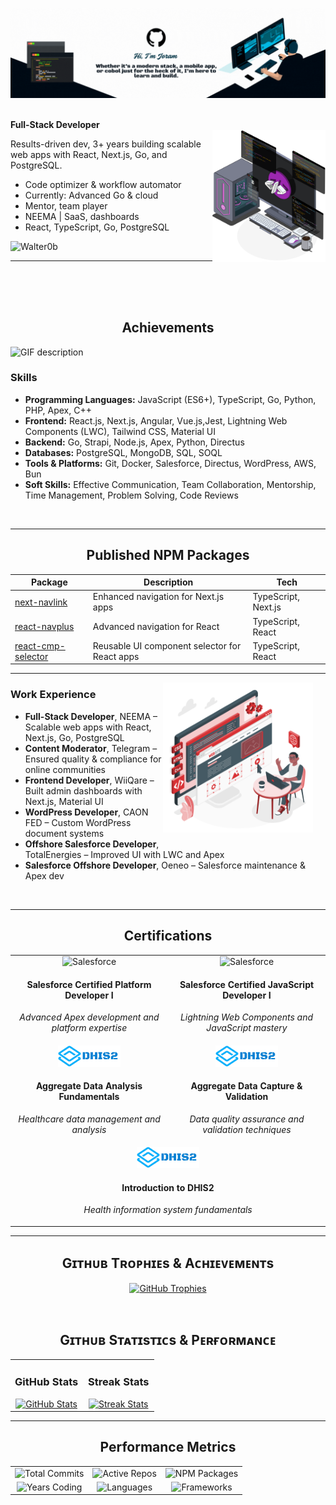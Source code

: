

![Walter0b Banner](./assets/Banner.gif)

<br>
<b> Full-Stack Developer</b> 

<div>
  <img align="right" width="36%" src="./assets/Computer%20with%20terminal.svg" alt="Developer at work">
</div>

<p>
Results-driven dev, 3+ years building scalable web apps with React, Next.js, Go, and PostgreSQL.
</p>

- Code optimizer & workflow automator
- Currently: Advanced Go & cloud
- Mentor, team player
- NEEMA | SaaS, dashboards
- React, TypeScript, Go, PostgreSQL

<p>
  <img src="https://komarev.com/ghpvc/?username=Walter0b&label=Profile%20views&color=770677&style=for-the-badge&logo=star" alt="Walter0b" />
</p>

---

<br>
<br>
<br>

<h2 align="center">Achievements</h2> 
<picture>
  <source media="(prefers-color-scheme: dark)" srcset="./assets/Skills_Animation_Dark.gif">
  <source media="(prefers-color-scheme: light)" srcset="./assets/Skills_Animation_White.gif">
  <img align="left" alt="GIF description" src="./assets/Skills_Animation_White.gif">
</picture>
<br />

<h3 align="left">Skills</h3>
<ul>
  <li><b>Programming Languages:</b> JavaScript (ES6+), TypeScript, Go, Python, PHP, Apex, C++</li>
  <li><b>Frontend:</b> React.js, Next.js, Angular, Vue.js,Jest, Lightning Web Components (LWC), Tailwind CSS, Material UI</li>
  <li><b>Backend:</b> Go, Strapi, Node.js, Apex, Python, Directus</li>
  <li><b>Databases:</b> PostgreSQL, MongoDB, SQL, SOQL</li>
  <li><b>Tools & Platforms:</b> Git, Docker, Salesforce, Directus, WordPress, AWS, Bun</li>
  <li><b>Soft Skills:</b> Effective Communication, Team Collaboration, Mentorship, Time Management, Problem Solving, Code Reviews</li>
</ul>

<br clear="left" />

---

<h2 align="center">Published NPM Packages</h2>
<div align="center">

| Package                                                                | Description                                   | Tech                |
| ---------------------------------------------------------------------- | --------------------------------------------- | ------------------- |
| [next-navlink](https://www.npmjs.com/package/next-navlink)             | Enhanced navigation for Next.js apps          | TypeScript, Next.js |
| [react-navplus](https://www.npmjs.com/package/react-navplus)           | Advanced navigation for React                 | TypeScript, React   |
| [react-cmp-selector](https://www.npmjs.com/package/react-cmp-selector) | Reusable UI component selector for React apps | TypeScript, React   |

</div>

---

<img align="right" src="./assets/web-application.png" width="240" alt="Work Experience" style="margin-right:20px; margin-bottom:12px;"/>
<h3>Work Experience</h3>
<ul>
  <li><b>Full-Stack Developer</b>, NEEMA – Scalable web apps with React, Next.js, Go, PostgreSQL</li>
  <li><b>Content Moderator</b>, Telegram – Ensured quality & compliance for online communities</li>
  <li><b>Frontend Developer</b>, WiiQare – Built admin dashboards with Next.js, Material UI</li>
  <li><b>WordPress Developer</b>, CAON FED – Custom WordPress document systems</li>
  <li><b>Offshore Salesforce Developer</b>, TotalEnergies – Improved UI with LWC and Apex</li>
  <li><b>Salesforce Offshore Developer</b>, Oeneo – Salesforce maintenance & Apex dev</li>
</ul>
<br clear="right"/>

---

<h2 align="center">Certifications</h2>
<div align="center">
<table width="100%">
  <tr>
    <td width="50%" align="center">
      <img src="https://upload.wikimedia.org/wikipedia/commons/f/f9/Salesforce.com_logo.svg" width="60" height="40" alt="Salesforce">
      <h4>Salesforce Certified Platform Developer I</h4>
      <p><em>Advanced Apex development and platform expertise</em></p>
    </td>
    <td width="50%" align="center">
      <img src="https://upload.wikimedia.org/wikipedia/commons/f/f9/Salesforce.com_logo.svg" width="60" height="40" alt="Salesforce">
      <h4>Salesforce Certified JavaScript Developer I</h4>
      <p><em>Lightning Web Components and JavaScript mastery</em></p>
    </td>
  </tr>
  <tr>
    <td width="50%" align="center">
      <img src="./assets/DHIS2_logo.png" width="100" height="34" alt="DHIS2">
      <h4>Aggregate Data Analysis Fundamentals</h4>
      <p><em>Healthcare data management and analysis</em></p>
    </td>
    <td width="50%" align="center">
      <img src="./assets/DHIS2_logo.png" width="100" height="34" alt="DHIS2">
      <h4>Aggregate Data Capture & Validation</h4>
      <p><em>Data quality assurance and validation techniques</em></p>
    </td>
  </tr>
  <tr>
    <td colspan="2" align="center">
      <img src="./assets/DHIS2_logo.png" width="100" height="34" alt="DHIS2">
      <h4>Introduction to DHIS2</h4>
      <p><em>Health information system fundamentals</em></p>
    </td>
  </tr>
</table>
</div>

---

<!--Trophies Section-->
<h2 align="center"> Gɪᴛʜᴜʙ Tʀᴏᴘʜɪᴇs & Aᴄʜɪᴇᴠᴇᴍᴇɴᴛs</h2>
<p align="center">
  <a href="https://github.com/Walter0b">
    <picture>
      <source media="(prefers-color-scheme: dark)" srcset="https://github-profile-trophy.vercel.app/?username=Walter0b&no-bg=true&row=2&column=6&margin-w=20&margin-h=20&theme=monokai">
      <source media="(prefers-color-scheme: light)" srcset="https://github-profile-trophy.vercel.app/?username=Walter0b&no-bg=true&row=2&column=6&margin-w=20&margin-h=20">
      <img alt="GitHub Trophies" src="https://github-profile-trophy.vercel.app/?username=Walter0b&no-bg=true&no-frame=true&row=2&column=6&margin-w=20&margin-h=20&theme=monokai">
    </picture>
  </a>
</p>
<br />

<!--Github stats Table-->
<h2 align="center"> Gɪᴛʜᴜʙ Sᴛᴀᴛɪsᴛɪᴄs & Pᴇʀғᴏʀᴍᴀɴᴄᴇ </h2>

<table width="100%">
  <tr>
    <td width="50%" valign="top">
      <h3 align="center"><strong>GitHub Stats</strong></h3>
      <div align="center">
        <a href="https://github.com/Walter0b">
          <img src="https://github-readme-stats.vercel.app/api?username=Walter0b&count_private=true&show_icons=true&theme=nightowl&bg_color=0,000000,441350&title_color=c56a90&text_color=ffffff&hide=prs,issues,contribs&border_radius=15" alt="GitHub Stats" />
        </a>
      </div>
    </td>
    <td width="50%" valign="top">
      <h3 align="center"><strong>Streak Stats</strong></h3>
      <div align="center">
        <a href="https://github.com/Walter0b">
          <img src="https://streak-stats.demolab.com?user=Walter0b&theme=nightowl&background=0,000000,441350&fire=ffeb95&ring=ffeb95&sideNums=ffffff&sideLabels=ffffff&dates=c56a90&currStreakNum=ffffff&border_radius=15&mode=weekly" alt="Streak Stats" />
        </a>
      </div>
    </td>
  </tr>
</table>


---
<!-- Performance Metrics -->
<h2 align="center">Performance Metrics</h2>
<div align="center">
  <table>
    <tr>
      <td align="center"><img src="https://img.shields.io/badge/Total%20Commits-1000%2B-blue?style=for-the-badge&logo=git&logoColor=white" alt="Total Commits"></td>
      <td align="center"><img src="https://img.shields.io/badge/Active%20Repos-25%2B-green?style=for-the-badge&logo=github&logoColor=white" alt="Active Repos"></td>
      <td align="center"><img src="https://img.shields.io/badge/NPM%20Packages-3-red?style=for-the-badge&logo=npm&logoColor=white" alt="NPM Packages"></td>
    </tr>
    <tr>
      <td align="center"><img src="https://img.shields.io/badge/Years%20Coding-3%2B-purple?style=for-the-badge" alt="Years Coding"></td>
      <td align="center"><img src="https://img.shields.io/badge/Languages-10%2B-orange?style=for-the-badge" alt="Languages"></td>
      <td align="center"><img src="https://img.shields.io/badge/Frameworks-15%2B-yellow?style=for-the-badge" alt="Frameworks"></td>
    </tr>
  </table>
</div>
